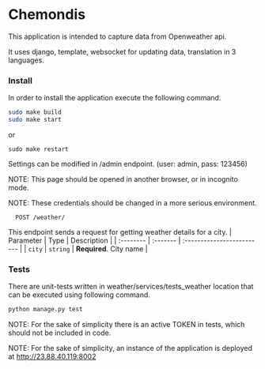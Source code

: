# Chemondis

This application is intended to capture data from Openweather api.

It uses django, template, websocket for updating data, translation in 3 languages.

### Install
In order to install the application execute the following command.
```bash
sudo make build
sudo make start
```
or 
```
sudo make restart
```

Settings can be modified in /admin endpoint. (user: admin, pass: 123456)

NOTE: This page should be opened in another browser, or in incognito mode.

NOTE: These credentials should be changed in a more serious environment. 

```http
  POST /weather/
```
This endpoint sends a request for getting weather details for a city.
| Parameter | Type     | Description                |
| :-------- | :------- | :------------------------- |
| `city` | `string` | **Required**. City name |


### Tests
There are unit-tests written in weather/services/tests_weather location that can be executed using following command.

```bash
python manage.py test 
```

NOTE: For the sake of simplicity there is an active TOKEN in tests, which should not be included in code.

NOTE: For the sake of simplicity, an instance of the application is deployed at http://23.88.40.119:8002




